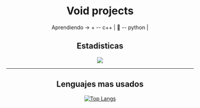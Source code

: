 <h1 align="center">Void projects</h1>


<div align="center">  
Aprendiendo → + -- c++  | 🐍 -- python  | 
</div>



<h2 align="center">Estadisticas</h2>


<div align="center">
<a href="https://github.com/anuraghazra/github-readme-stats">
  <img align="center" src="https://github-readme-stats.vercel.app/api?username=lvoidi&show_icons=true&theme=onedark" />
</a>
</div>
  
 -----
 
 <h2 align="center">Lenguajes mas usados</h2>


<div align="center">

[![Top Langs](https://github-readme-stats.vercel.app/api/top-langs/?username=lvoidi&layout=compact)](https://github.com/anuraghazra/github-readme-stats)
</div>
